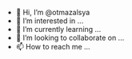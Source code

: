 - 👋 Hi, I’m @otmazalsya
- 👀 I’m interested in ...
- 🌱 I’m currently learning ...
- 💞️ I’m looking to collaborate on ...
- 📫 How to reach me ...

<!---
otmazalsya/otmazalsya is a ✨ special ✨ repository because its `README.md` (this file) appears on your GitHub profile.
You can click the Preview link to take a look at your changes.
--->
